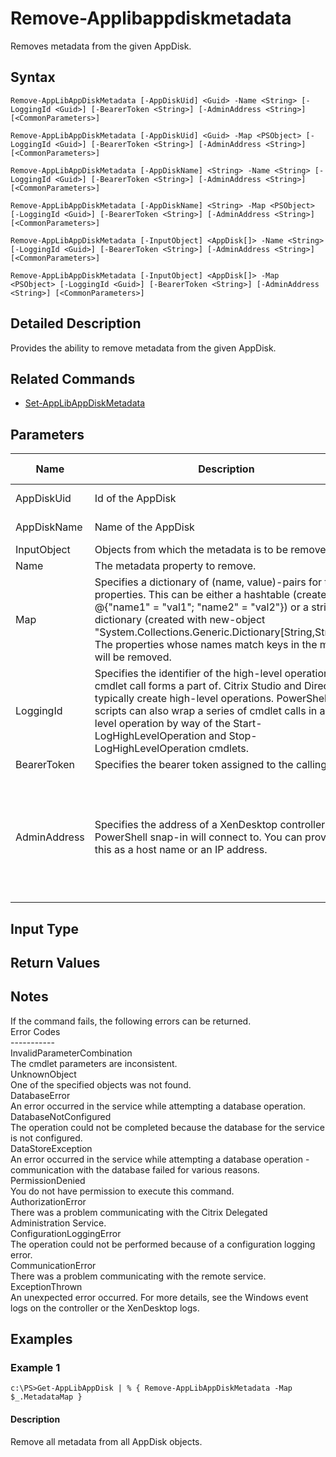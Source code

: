 ﻿
# Remove-Applibappdiskmetadata
Removes metadata from the given AppDisk.
## Syntax
```
Remove-AppLibAppDiskMetadata [-AppDiskUid] <Guid> -Name <String> [-LoggingId <Guid>] [-BearerToken <String>] [-AdminAddress <String>] [<CommonParameters>]

Remove-AppLibAppDiskMetadata [-AppDiskUid] <Guid> -Map <PSObject> [-LoggingId <Guid>] [-BearerToken <String>] [-AdminAddress <String>] [<CommonParameters>]

Remove-AppLibAppDiskMetadata [-AppDiskName] <String> -Name <String> [-LoggingId <Guid>] [-BearerToken <String>] [-AdminAddress <String>] [<CommonParameters>]

Remove-AppLibAppDiskMetadata [-AppDiskName] <String> -Map <PSObject> [-LoggingId <Guid>] [-BearerToken <String>] [-AdminAddress <String>] [<CommonParameters>]

Remove-AppLibAppDiskMetadata [-InputObject] <AppDisk[]> -Name <String> [-LoggingId <Guid>] [-BearerToken <String>] [-AdminAddress <String>] [<CommonParameters>]

Remove-AppLibAppDiskMetadata [-InputObject] <AppDisk[]> -Map <PSObject> [-LoggingId <Guid>] [-BearerToken <String>] [-AdminAddress <String>] [<CommonParameters>]
```
## Detailed Description
Provides the ability to remove metadata from the given AppDisk.


## Related Commands

* [Set-AppLibAppDiskMetadata](./Set-AppLibAppDiskMetadata/)
## Parameters
| Name   | Description | Required? | Pipeline Input | Default Value |
| --- | --- | --- | --- | --- |
| AppDiskUid | Id of the AppDisk | true | true (ByValue, ByPropertyName) |  |
| AppDiskName | Name of the AppDisk | true | true (ByValue, ByPropertyName) |  |
| InputObject | Objects from which the metadata is to be removed. | true | true (ByValue) |  |
| Name | The metadata property to remove. | true | false |  |
| Map | Specifies a dictionary of (name, value)-pairs for the properties. This can be either a hashtable (created with @{"name1" = "val1"; "name2" = "val2"}) or a string dictionary (created with new-object "System.Collections.Generic.Dictionary\[String,String\]"). The properties whose names match keys in the map will be removed. | true | true (ByValue) |  |
| LoggingId | Specifies the identifier of the high-level operation this cmdlet call forms a part of. Citrix Studio and Director typically create high-level operations. PowerShell scripts can also wrap a series of cmdlet calls in a high-level operation by way of the Start-LogHighLevelOperation and Stop-LogHighLevelOperation cmdlets. | false | false |  |
| BearerToken | Specifies the bearer token assigned to the calling user | false | false |  |
| AdminAddress | Specifies the address of a XenDesktop controller the PowerShell snap-in will connect to. You can provide this as a host name or an IP address. | false | false | Localhost. Once a value is provided by any cmdlet, this value becomes the default. |

## Input Type

### 

## Return Values

### 

## Notes
If the command fails, the following errors can be returned.<br>    Error Codes<br>    -----------<br>    InvalidParameterCombination<br>        The cmdlet parameters are inconsistent.<br>    UnknownObject<br>        One of the specified objects was not found.<br>    DatabaseError<br>        An error occurred in the service while attempting a database operation.<br>    DatabaseNotConfigured<br>        The operation could not be completed because the database for the service is not configured.<br>    DataStoreException<br>        An error occurred in the service while attempting a database operation - communication with the database failed for various reasons.<br>    PermissionDenied<br>        You do not have permission to execute this command.<br>    AuthorizationError<br>        There was a problem communicating with the Citrix Delegated Administration Service.<br>    ConfigurationLoggingError<br>        The operation could not be performed because of a configuration logging error.<br>    CommunicationError<br>        There was a problem communicating with the remote service.<br>    ExceptionThrown<br>        An unexpected error occurred.  For more details, see the Windows event logs on the controller or the XenDesktop logs.
## Examples

### Example 1
```
c:\PS>Get-AppLibAppDisk | % { Remove-AppLibAppDiskMetadata -Map $_.MetadataMap }
```
#### Description
Remove all metadata from all AppDisk objects.
